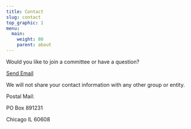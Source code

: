 ```yaml
---
title: Contact
slug: contact
top_graphic: 1
menu:
  main:
    weight: 80
    parent: about
---
```


Would you like to join a committee or have a question? 

<a href="mailto:mckinleyparkdevelopmentcouncil@gmail.com?Subject=Inquiry%20from%20Website" target="_top">Send Email</a></strong>

We will not share your contact information with any other group or entity.

Postal Mail:

PO Box 891231 

Chicago IL 60608 